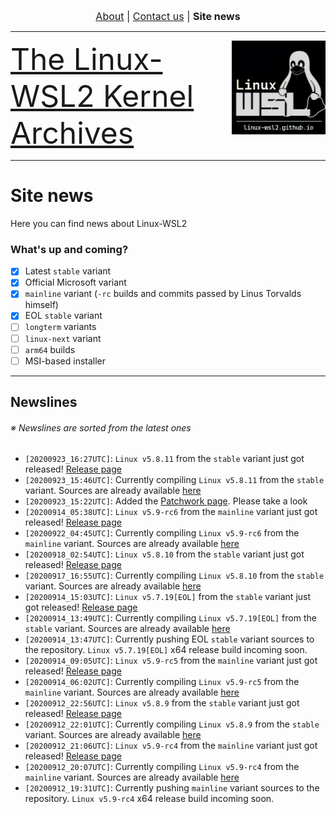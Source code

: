 <p align="center"><font size="3"> <a href="https://linux-wsl2.github.io/about">About</a> | <a href="mailto:linux-wsl2.github.io">Contact us</a> | <b>Site news</b> </font></p>
<hr>
<img src="/images/image.png" width="150" title="WSL Avatar" align="right" /><font size="7"><a href="https://linux-wsl2.github.io">The Linux-WSL2 Kernel Archives</a></font>
<hr size="30">

# Site news
Here you can find news about Linux-WSL2

### What's up and coming?
- [x] Latest `stable` variant
- [x] Official Microsoft variant
- [x] `mainline` variant (`-rc` builds and commits passed by Linus Torvalds himself)
- [x] EOL `stable` variant
- [ ] `longterm` variants
- [ ] `linux-next` variant
- [ ] `arm64` builds
- [ ] MSI-based installer

---

## Newslines
###### ※ Newslines are sorted from the latest ones
- `[20200923_16:27UTC]`: `Linux v5.8.11` from the `stable` variant just got released! [Release page](https://github.com/linux-wsl2/linux-stable/releases/tag/v5.8.11)
- `[20200923_15:46UTC]`: Currently compiling `Linux v5.8.11` from the `stable` variant. Sources are already available [here](https://github.com/linux-wsl2/linux-stable/tree/linux-5.8.y)
- `[20200923_15:22UTC]`: Added the [Patchwork page](https://linux-wsl2.github.io/patchwork). Please take a look
- `[20200914_05:38UTC]`: `Linux v5.9-rc6` from the `mainline` variant just got released! [Release page](https://github.com/linux-wsl2/linux-mainline/releases/tag/v5.9-rc6)
- `[20200922_04:45UTC]`: Currently compiling `Linux v5.9-rc6` from the `mainline` variant. Sources are already available [here](https://github.com/linux-wsl2/linux-mainline)
- `[20200918_02:54UTC]`: `Linux v5.8.10` from the `stable` variant just got released! [Release page](https://github.com/linux-wsl2/linux-stable/releases/tag/v5.8.10)
- `[20200917_16:55UTC]`: Currently compiling `Linux v5.8.10` from the `stable` variant. Sources are already available [here](https://github.com/linux-wsl2/linux-stable/tree/linux-5.8.y)
- `[20200914_15:03UTC]`: `Linux v5.7.19[EOL]` from the `stable` variant just got released! [Release page](https://github.com/linux-wsl2/linux-stable/releases/tag/v5.7.19)
- `[20200914_13:49UTC]`: Currently compiling `Linux v5.7.19[EOL]` from the `stable` variant. Sources are already available [here](https://github.com/linux-wsl2/linux-stable/tree/linux-5.7.y)
- `[20200914_13:47UTC]`: Currently pushing EOL `stable` variant sources to the repository. `Linux v5.7.19[EOL]` x64 release build incoming soon.
- `[20200914_09:05UTC]`: `Linux v5.9-rc5` from the `mainline` variant just got released! [Release page](https://github.com/linux-wsl2/linux-mainline/releases/tag/v5.9-rc5)
- `[20200914_06:02UTC]`: Currently compiling `Linux v5.9-rc5` from the `mainline` variant. Sources are already available [here](https://github.com/linux-wsl2/linux-mainline)
- `[20200912_22:56UTC]`: `Linux v5.8.9` from the `stable` variant just got released! [Release page](https://github.com/linux-wsl2/linux-stable/releases/tag/v5.8.9)
- `[20200912_22:01UTC]`: Currently compiling `Linux v5.8.9` from the `stable` variant. Sources are already available [here](https://github.com/linux-wsl2/linux-stable)
- `[20200912_21:06UTC]`: `Linux v5.9-rc4` from the `mainline` variant just got released! [Release page](https://github.com/linux-wsl2/linux-mainline/releases/tag/v5.9-rc4)
- `[20200912_20:07UTC]`: Currently compiling `Linux v5.9-rc4` from the `mainline` variant. Sources are already available [here](https://github.com/linux-wsl2/linux-mainline)
- `[20200912_19:31UTC]`: Currently pushing `mainline` variant sources to the repository. `Linux v5.9-rc4` x64 release build incoming soon.
